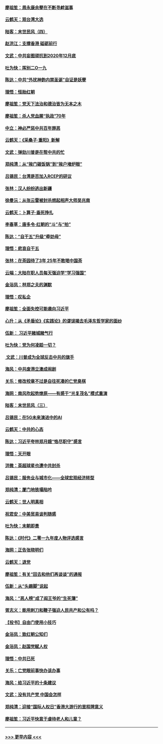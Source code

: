 #### [廖祖笙：周永康余孽在不断寻衅滋事](../pages/nsc993/n11751013.md?t=12281744) 
#### [云鹤天：观台湾大选](../pages/nsc993/n11751007.md?t=12281744) 
#### [陆客：末世民风（四）](../pages/nsc993/n11749203.md?t=12281744) 
#### [赵洪江：支撑香港 砥砺前行](../pages/nsc993/n11748482.md?t=12281744) 
#### [文武：中共妄图顽抗到2020年12月底](../pages/nsc993/n11748446.md?t=12281744) 
#### [吐为快：挥别二O一九](../pages/nsc993/n11748411.md?t=12281744) 
#### [陈达：中共“外扰神韵内禁圣诞”自证是妖孽](../pages/nsc993/n11748226.md?t=12281744) 
#### [理悟：怪胎红朝](../pages/nsc993/n11748206.md?t=12281744) 
#### [廖祖笙：党天下法治和德治皆为无本之木](../pages/nsc993/n11748135.md?t=12281744) 
#### [廖祖笙：杀人党血腥“执政”70年](../pages/nsc993/n11745144.md?t=12281744) 
#### [中立：神必严惩中共百年罪恶](../pages/nsc993/n11744970.md?t=12281744) 
#### [云鹤天：《采桑子‧重阳》新解](../pages/nsc993/n11744948.md?t=12281744) 
#### [文武：弹劾川普是在帮中共的忙](../pages/nsc993/n11744758.md?t=12281744) 
#### [郑纯清：从“挨门砸饭锅”到“挨户堵炉眼”](../pages/nsc993/n11744745.md?t=12281744) 
#### [吕锡民：台湾是否加入RCEP的研议](../pages/nsc993/n11744701.md?t=12281744) 
#### [张林：汉人纷纷逃出新疆](../pages/nsc993/n11743530.md?t=12281744) 
#### [徐曼沅：从张云雷被封杀想起相声大师吴兆南](../pages/nsc993/n11741816.md?t=12281744) 
#### [云鹤天：卜算子‧垂死挣扎](../pages/nsc993/n11739956.md?t=12281744) 
#### [李春草：唐多令‧红朝的“斗”与“拍”](../pages/nsc993/n11739830.md?t=12281744) 
#### [陈达：“自干五”升级“牵妨母”](../pages/nsc993/n11739724.md?t=12281744) 
#### [理悟：悲哀自干五](../pages/nsc993/n11739547.md?t=12281744) 
#### [张林：在茶园待了3年 25年不敢喝中国茶](../pages/nsc993/n11739240.md?t=12281744) 
#### [云端：大陆在职人员每天强迫学“学习强国”](../pages/nsc993/n11738735.md?t=12281744) 
#### [金浴凤：林郑之夫的渊默](../pages/nsc993/n11737735.md?t=12281744) 
#### [理悟：叹私企](../pages/nsc993/n11737715.md?t=12281744) 
#### [廖祖笙：全面失控可能袭向习近平](../pages/nsc993/n11737704.md?t=12281744) 
#### [心升：从《矛盾论》《实践论》的谬误揭去毛泽东哲学家的面纱](../pages/nsc993/n11736962.md?t=12281744) 
#### [伍新： 习近平赌城赌气行](../pages/nsc993/n11736929.md?t=12281744) 
#### [吐为快：党为何凌蹈一切？](../pages/nsc993/n11736915.md?t=12281744) 
#### [ 文武：川普成为全球反击中共的旗手](../pages/nsc993/n11736882.md?t=12281744) 
#### [海风：中共废港立澳成闹剧](../pages/nsc993/n11735857.md?t=12281744) 
#### [关乐：修改校章不过是自往死凑的亡党臭棋](../pages/nsc993/n11735097.md?t=12281744) 
#### [海网：南风吹起势燎原——有感于“光复茂名”模式重演](../pages/nsc993/n11732308.md?t=12281744) 
#### [陆客：末世民风（三）](../pages/nsc993/n11732211.md?t=12281744) 
#### [吕锡民：在5G未来演进中的AI](../pages/nsc993/n11730010.md?t=12281744) 
#### [云鹤天：中共的心态](../pages/nsc993/n11729906.md?t=12281744) 
#### [陈达：习近平夸林郑月娥“恪尽职守”感言](../pages/nsc993/n11729881.md?t=12281744) 
#### [理悟：天开眼](../pages/nsc993/n11729699.md?t=12281744) 
#### [洪微：英超球星也遭中共封杀](../pages/nsc993/n11727243.md?t=12281744) 
#### [吕锡民：服务业与城市化——全球宏观经济转型](../pages/nsc993/n11725845.md?t=12281744) 
#### [郑纯清：厦门地铁塌陷吟](../pages/nsc993/n11725813.md?t=12281744) 
#### [云鹤天：世人明真相](../pages/nsc993/n11725621.md?t=12281744) 
#### [祝君安：中美贸易谈判随感](../pages/nsc993/n11725609.md?t=12281744) 
#### [吐为快：末朝即景](../pages/nsc993/n11723365.md?t=12281744) 
#### [陈达：《时代》二零一九年度人物评选感言](../pages/nsc993/n11723337.md?t=12281744) 
#### [海网：正告张晓明们](../pages/nsc993/n11723228.md?t=12281744) 
#### [云鹤天：退党](../pages/nsc993/n11723056.md?t=12281744) 
#### [廖祖笙：有关“回去和他们再谈谈”的通报](../pages/nsc993/n11722442.md?t=12281744) 
#### [伍新：从“头踢脚”说起](../pages/nsc993/n11722429.md?t=12281744) 
#### [海风：“恶人榜”成了阎王爷的“生死簿”](../pages/nsc993/n11722272.md?t=12281744) 
#### [胥志义：能用剌刀和鞭子强迫人民共产和公有吗？](../pages/nsc993/n11720569.md?t=12281744) 
#### [【投书】自由门使用小技巧](../pages/nsc993/n11720180.md?t=12281744) 
#### [金浴凤：致红朝公知们](../pages/nsc993/n11720563.md?t=12281744) 
#### [金浴凤：赵国党赋人权](../pages/nsc993/n11720533.md?t=12281744) 
#### [理悟：中共已死](../pages/nsc993/n11720233.md?t=12281744) 
#### [关乐：亡党眼前事快办该办事](../pages/nsc993/n11719160.md?t=12281744) 
#### [海风：给习近平的十条建议](../pages/nsc993/n11717616.md?t=12281744) 
#### [文武：没有共产党 中国会怎样](../pages/nsc993/n11717584.md?t=12281744) 
#### [郑纯清：迎接“国际人权日”香港大游行的里程牌意义](../pages/nsc993/n11717417.md?t=12281744) 
#### [廖祖笙：习近平快意于虐待老人和儿童？](../pages/nsc993/n11715313.md?t=12281744) 

----
#### [ >>> 更早内容 <<< ](../indexes/nsc993-earlier.md)
